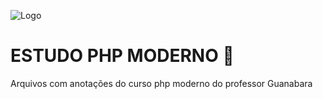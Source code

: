
![Logo](https://encrypted-tbn0.gstatic.com/images?q=tbn:ANd9GcQAJWv2m2i86bNeObLpetcjRPp72wtY0eqn9a-l8Bb38knDUHo1o9v9AtlVVP0M2eNYM_U&usqp=CAU)


# ESTUDO PHP MODERNO 🐘

Arquivos com anotações do curso php moderno do professor Guanabara
